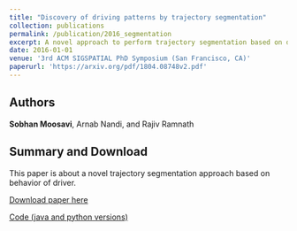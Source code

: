 ```yaml
---
title: "Discovery of driving patterns by trajectory segmentation"
collection: publications
permalink: /publication/2016_segmentation
excerpt: A novel approach to perform trajectory segmentation based on driving behavior using Markov Model and Dynamic Programing solution. 
date: 2016-01-01
venue: '3rd ACM SIGSPATIAL PhD Symposium (San Francisco, CA)'
paperurl: 'https://arxiv.org/pdf/1804.08748v2.pdf'
---
```

## Authors
__Sobhan Moosavi__, Arnab Nandi, and Rajiv Ramnath

## Summary and Download

This paper is about a novel trajectory segmentation approach based on behavior of driver. 

[Download paper here](https://arxiv.org/pdf/1804.08748v2.pdf)

[Code (java and python versions)](https://github.com/sobhan-moosavi/Trajectory_Segmentation)
